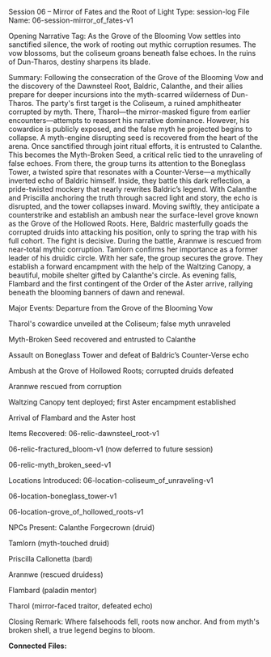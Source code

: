 Session 06 – Mirror of Fates and the Root of Light
 Type: session-log
 File Name: 06-session-mirror_of_fates-v1

Opening Narrative Tag:
 As the Grove of the Blooming Vow settles into sanctified silence, the work of rooting out mythic corruption resumes. The vow blossoms, but the coliseum groans beneath false echoes. In the ruins of Dun-Tharos, destiny sharpens its blade.

Summary:
 Following the consecration of the Grove of the Blooming Vow and the discovery of the Dawnsteel Root, Baldric, Calanthe, and their allies prepare for deeper incursions into the myth-scarred wilderness of Dun-Tharos.
The party's first target is the Coliseum, a ruined amphitheater corrupted by myth. There, Tharol—the mirror-masked figure from earlier encounters—attempts to reassert his narrative dominance. However, his cowardice is publicly exposed, and the false myth he projected begins to collapse. A myth-engine disrupting seed is recovered from the heart of the arena. Once sanctified through joint ritual efforts, it is entrusted to Calanthe. This becomes the Myth-Broken Seed, a critical relic tied to the unraveling of false echoes.
From there, the group turns its attention to the Boneglass Tower, a twisted spire that resonates with a Counter-Verse—a mythically inverted echo of Baldric himself. Inside, they battle this dark reflection, a pride-twisted mockery that nearly rewrites Baldric’s legend. With Calanthe and Priscilla anchoring the truth through sacred light and story, the echo is disrupted, and the tower collapses inward.
Moving swiftly, they anticipate a counterstrike and establish an ambush near the surface-level grove known as the Grove of the Hollowed Roots. Here, Baldric masterfully goads the corrupted druids into attacking his position, only to spring the trap with his full cohort. The fight is decisive. During the battle, Arannwe is rescued from near-total mythic corruption. Tamlorn confirms her importance as a former leader of his druidic circle. With her safe, the group secures the grove.
They establish a forward encampment with the help of the Waltzing Canopy, a beautiful, mobile shelter gifted by Calanthe's circle. As evening falls, Flambard and the first contingent of the Order of the Aster arrive, rallying beneath the blooming banners of dawn and renewal.

Major Events:
Departure from the Grove of the Blooming Vow


Tharol's cowardice unveiled at the Coliseum; false myth unraveled


Myth-Broken Seed recovered and entrusted to Calanthe


Assault on Boneglass Tower and defeat of Baldric’s Counter-Verse echo


Ambush at the Grove of Hollowed Roots; corrupted druids defeated


Arannwe rescued from corruption


Waltzing Canopy tent deployed; first Aster encampment established


Arrival of Flambard and the Aster host


Items Recovered:
06-relic-dawnsteel_root-v1


06-relic-fractured_bloom-v1 (now deferred to future session)


06-relic-myth_broken_seed-v1


Locations Introduced:
06-location-coliseum_of_unraveling-v1


06-location-boneglass_tower-v1


06-location-grove_of_hollowed_roots-v1


NPCs Present:
Calanthe Forgecrown (druid)


Tamlorn (myth-touched druid)


Priscilla Callonetta (bard)


Arannwe (rescued druidess)


Flambard (paladin mentor)


Tharol (mirror-faced traitor, defeated echo)



Closing Remark:
 Where falsehoods fell, roots now anchor. And from myth's broken shell, a true legend begins to bloom.


**Connected Files:**